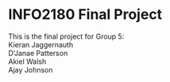 # INFO2180 Final Project

This is the final project for Group 5: <br/>
Kieran Jaggernauth <br/>
D'Janae Patterson <br/>
Akiel Walsh <br/>
Ajay Johnson <br/>

